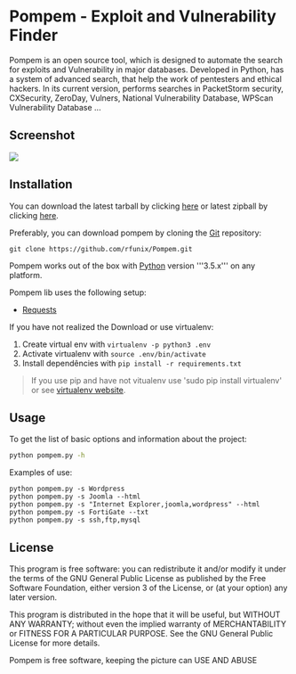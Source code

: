 # Pompem - Exploit and Vulnerability Finder

Pompem is an open source tool, which is designed to automate the search for exploits and Vulnerability in major databases.
Developed in Python, has a system of advanced search, that help the work of pentesters and ethical hackers.
In its current version, performs searches in PacketStorm security, CXSecurity, ZeroDay, Vulners, National Vulnerability Database, WPScan Vulnerability Database ...

## Screenshot
![](http://i.imgur.com/8TWu7Tz.png)

## Installation

You can download the latest tarball by clicking [here](https://github.com/rfunix/Pompem/tarball/master) or latest zipball by clicking  [here](https://github.com/rfunix/Pompem/zipball/master).

Preferably, you can download pompem by cloning the [Git](https://github.com/rfunix/Pompem) repository:

```
git clone https://github.com/rfunix/Pompem.git
```

Pompem works out of the box with [Python](http://www.python.org/download/) version '''3.5.x''' on any platform.

Pompem lib uses the following setup:

* [Requests](http://docs.python-requests.org/en/latest/)

If you have not realized the Download or use virtualenv:

1. Create virtual env with ```virtualenv -p python3 .env```
2. Activate virtualenv with ```source .env/bin/activate```
3. Install dependêncies with ```pip install -r requirements.txt```

> If you use pip and have not vitualenv use 'sudo pip install virtualenv' or see [virtualenv website](http://www.virtualenv.org/en/latest/).


## Usage

To get the list of basic options and information about the project:

```bash
python pompem.py -h
```

Examples of use:

    python pompem.py -s Wordpress
    python pompem.py -s Joomla --html
    python pompem.py -s "Internet Explorer,joomla,wordpress" --html
    python pompem.py -s FortiGate --txt
    python pompem.py -s ssh,ftp,mysql

## License

This program is free software: you can redistribute it and/or modify
it under the terms of the GNU General Public License as published by
the Free Software Foundation, either version 3 of the License, or
(at your option) any later version.

This program is distributed in the hope that it will be useful,
but WITHOUT ANY WARRANTY; without even the implied warranty of
MERCHANTABILITY or FITNESS FOR A PARTICULAR PURPOSE.  See the
GNU General Public License for more details.

Pompem is free software, keeping the picture can USE AND ABUSE 
